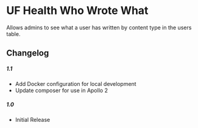 UF Health Who Wrote What
=============

Allows admins to see what a user has written by content type in the users table.

## Changelog

##### 1.1
* Add Docker configuration for local development
* Update composer for use in Apollo 2

##### 1.0
* Initial Release

